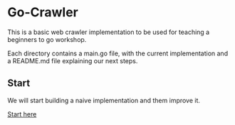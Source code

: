 # Go-Crawler

This is a basic web crawler implementation to be used for teaching
a beginners to go workshop.

Each directory contains a main.go file, with the current implementation and a README.md file explaining
our next steps.

## Start

We will start building a naive implementation and them improve it.

[Start here](https://github.com/andrestc/go-crawler/tree/master/00-start)